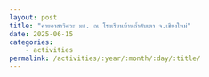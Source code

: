 ```yaml
---
layout: post
title: "ค่ายอาสาวิศวะ มช. ณ โรงเรียนบ้านถ้ำตับเตา จ.เชียงใหม่"
date: 2025-06-15
categories: 
    - activities
permalink: /activities/:year/:month/:day/:title/
---
```


